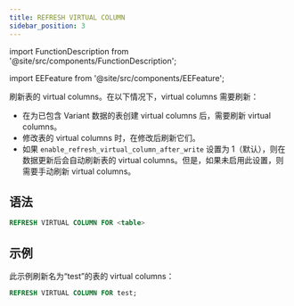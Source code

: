 ```yaml
---
title: REFRESH VIRTUAL COLUMN
sidebar_position: 3
---
```


import FunctionDescription from '@site/src/components/FunctionDescription';

<FunctionDescription description="Introduced or updated: v1.2.271"/>

import EEFeature from '@site/src/components/EEFeature';

<EEFeature featureName='VIRTUAL COLUMN'/>

刷新表的 virtual columns。在以下情况下，virtual columns 需要刷新：

- 在为已包含 Variant 数据的表创建 virtual columns 后，需要刷新 virtual columns。
- 修改表的 virtual columns 时，在修改后刷新它们。
- 如果 `enable_refresh_virtual_column_after_write` 设置为 1（默认），则在数据更新后会自动刷新表的 virtual columns。但是，如果未启用此设置，则需要手动刷新 virtual columns。

## 语法

```sql
REFRESH VIRTUAL COLUMN FOR <table>
```

## 示例

此示例刷新名为“test”的表的 virtual columns：

```sql
REFRESH VIRTUAL COLUMN FOR test;
```
